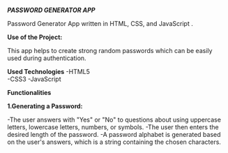 *******PASSWORD GENERATOR APP*******

Password Generator App written in HTML, CSS, and JavaScript .


****Use of the Project:****

This app helps to create strong random passwords which can be easily used during authentication.

****Used Technologies****
-HTML5\
-CSS3
-JavaScript


****Functionalities****

**1.Generating a Password:**

-The user answers with "Yes" or "No" to questions about using uppercase letters, lowercase letters, numbers, or symbols.
-The user then enters the desired length of the password.
-A password alphabet is generated based on the user's answers, which is a string containing the chosen characters.



